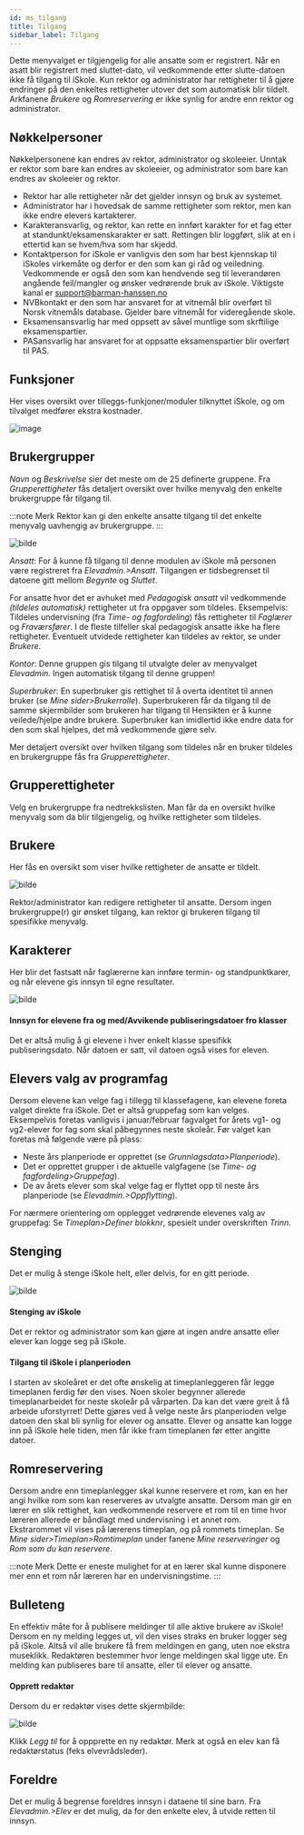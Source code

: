 ```yaml
---
id: ms_tilgang
title: Tilgang
sidebar_label: Tilgang
---
```


Dette menyvalget er tilgjengelig for alle ansatte som er registrert. Når en asatt blir registrert med sluttet-dato, vil vedkommende etter slutte-datoen ikke få tilgang til iSkole. Kun rektor og administrator har rettigheter til å gjøre endringer på den enkeltes rettigheter utover det som automatisk blir tildelt. 
Arkfanene _Brukere_ og _Romreservering_ er ikke synlig for andre enn rektor og administrator.

## Nøkkelpersoner
Nøkkelpersonene kan endres av rektor, administrator og skoleeier. Unntak er rektor som bare kan endres av skoleeier, og administrator som bare kan endres av skoleeier og rektor.
- Rektor har alle rettigheter når det gjelder innsyn og bruk av systemet.
- Administrator har i hovedsak de samme rettigheter som rektor, men kan ikke endre elevers kartakterer.
- Karakteransvarlig, og rektor, kan rette en innført karakter for et fag etter at standunkt/eksamenskarakter er satt. Rettingen blir loggført, slik at en i ettertid kan se hvem/hva som har skjedd.
- Kontaktperson for iSkole er vanligvis den som har best kjennskap til iSkoles virkemåte og derfor er den som kan gi råd og veiledning. Vedkommende er også den som kan hendvende seg til leverandøren angående feil/mangler og ønsker vedrørende bruk av iSkole. Viktigste kanal er support@barman-hanssen.no
- NVBkontakt er den som har ansvaret for at vitnemål blir overført til Norsk vitnemåls database. Gjelder bare vitnemål for videregående skole.
- Eksamensansvarlig har med oppsett av såvel muntlige som skrftilige eksamenspartier.
- PASansvarlig har ansvaret for at oppsatte eksamenspartier blir overført til PAS.

## Funksjoner
Her vises oversikt over tilleggs-funkjoner/moduler tilknyttet iSkole, og om tilvalget medfører ekstra kostnader.

![image](https://user-images.githubusercontent.com/80097133/120471255-c90c2000-c3a4-11eb-95b2-a17ed9d4efd4.png)

## Brukergrupper
_Navn_ og _Beskrivelse_ sier det meste om de 25 definerte gruppene. Fra _Grupperettigheter_ fås detaljert oversikt over hvilke menyvalg den enkelte brukergruppe får tilgang til.

:::note Merk
Rektor kan gi den enkelte ansatte tilgang til det enkelte menyvalg uavhengig av brukergruppe.
:::

![bilde](https://user-images.githubusercontent.com/80097133/192249086-6ee0ffc9-6f83-45f5-b85d-252069ca4d72.png)

_Ansatt_: For å kunne få tilgang til denne modulen av iSkole må personen være registreret fra _Elevadmin.>Ansatt_. Tilgangen er tidsbegrenset til datoene gitt mellom _Begynte_ og _Sluttet_.

For ansatte hvor det er avhuket med _Pedagogisk ansatt_ vil vedkommende _(tildeles automatisk)_ rettigheter ut fra oppgaver som tildeles. Eksempelvis: Tildeles undervisning (fra _Time- og fagfordeling_) fås rettigheter til _Faglærer_ og _Fraværsfører_. I de fleste tilfeller skal pedagogisk ansatte ikke ha flere rettigheter. Eventuelt utvidede rettigheter kan tildeles av rektor, se under _Brukere_.

_Kontor_: Denne gruppen gis tilgang til utvalgte deler av menyvalget _Elevadmin._ Ingen automatisk tilgang til denne gruppen!

_Superbruker_: En superbruker gis rettighet til å overta identitet til annen bruker (se _Mine sider>Brukerrolle_). Superbrukeren får da tilgang til de samme skjermbilder som brukeren har tilgang til Hensikten er å kunne veilede/hjelpe andre brukere. Superbruker kan imidlertid ikke endre data for den som skal hjelpes, det må vedkommende gjøre selv.

Mer detaljert oversikt over hvilken tilgang som tildeles når en bruker tildeles en brukergruppe fås fra _Grupperettigheter_.

## Grupperettigheter
Velg en brukergruppe fra nedtrekkslisten. Man får da en oversikt hvilke menyvalg som da blir tilgjengelig, og hvilke rettigheter som tildeles.

## Brukere
Her fås en oversikt som viser hvilke rettigheter de ansatte er tildelt.

![bilde](https://user-images.githubusercontent.com/80097133/192266224-aefc230b-f2a0-4a8b-8930-ac73ceb55eeb.png)

Rektor/administrator kan redigere rettigheter til ansatte. Dersom ingen brukergruppe(r) gir ønsket tilgang, kan rektor gi brukeren tilgang til spesifikke menyvalg.

## Karakterer
Her blir det fastsatt når faglærerne kan innføre termin- og standpunktkarer, og når elevene gis innsyn til egne resultater.

![bilde](https://user-images.githubusercontent.com/80097133/192269981-cb54cfaf-5aef-4b36-8724-b2bb1b596ebc.png)

#### Innsyn for elevene fra og med/Avvikende publiseringsdatoer fro klasser
Det er altså mulig å gi elevene i hver enkelt klasse spesifikk publiseringsdato. Når datoen er satt, vil datoen også vises for eleven.


## Elevers valg av programfag
Dersom elevene kan velge fag i tillegg til klassefagene, kan elevene foreta valget direkte fra iSkole. Det er altså gruppefag som kan velges. Eksempelvis foretas vanligvis i januar/februar fagvalget for årets vg1- og vg2-elever for fag som skal påbegynnes neste skoleår. Før valget kan foretas må følgende være på plass:
- Neste års planperiode er opprettet (se _Grunnlagsdata>Planperiode_).  
- Det er opprettet grupper i de aktuelle valgfagene (se _Time- og fagfordeling>Gruppefag_).
- De av årets elever som skal velge fag er flyttet opp til neste års planperiode (se _Elevadmin.>Oppflytting_). 

For nærmere orientering om opplegget vedrørende elevenes valg av gruppefag: Se _Timeplan>Definer blokknr_, spesielt under overskriften _Trinn_.

## Stenging
Det er mulig å stenge iSkole helt, eller delvis, for en gitt periode. 

![bilde](https://user-images.githubusercontent.com/80097133/192467223-6f45b2a9-0f96-41f1-90d0-846080d23389.png)

#### Stenging av iSkole
Det er rektor og administrator som kan gjøre at ingen andre ansatte eller elever kan logge seg på iSkole.

#### Tilgang til iSkole i planperioden
I starten av skoleåret er det ofte ønskelig at timeplanleggeren får legge timeplanen ferdig før den vises. Noen skoler begynner allerede timeplanarbeidet for neste skoleår på vårparten. Da kan det være greit å få arbeide uforstyrret! Dette gjøres ved å velge neste års planperioden velge datoen den skal bli synlig for elever og ansatte. Elever og ansatte kan logge inn på iSkole hele tiden, men får ikke fram timeplanen før etter angitte datoer.


## Romreservering
Dersom andre enn timeplanlegger skal kunne reservere et rom, kan en her angi hvilke rom som kan reserveres av utvalgte ansatte. Dersom man gir en lærer en slik rettighet, kan vedkommende reservere et rom til en time hvor læreren allerede er båndlagt med undervisning i et annet rom. Ekstrarommet vil vises på lærerens timeplan, og på rommets timeplan. Se _Mine sider>Timeplan>Romtimeplan_ under fanene _Mine reserveringer_ og _Rom som du kan reservere_. 

:::note Merk
Dette er eneste mulighet for at en lærer skal kunne disponere mer enn et rom når læreren har en undervisningstime.
:::

## Bulleteng
En effektiv måte for å publisere meldinger til alle aktive brukere av iSkole! Dersom en ny melding legges ut, vil den vises straks en bruker logger seg på iSkole. Altså vil alle brukere få frem meldingen en gang, uten noe ekstra museklikk. Redaktøren bestemmer hvor lenge meldingen skal ligge ute. En melding kan publiseres bare til ansatte, eller til elever og ansatte.

#### Opprett redaktør
Dersom du er redaktør vises dette  skjermbilde:

![bilde](https://user-images.githubusercontent.com/80097133/153401777-2046ff7a-0323-4fd9-a724-477c0e0c62fd.png)

Klikk _Legg til_ for å oppprette en ny redaktør. Merk at også en elev kan få redaktørstatus (feks elvevrådsleder). 

## Foreldre

Det er mulig å begrense foreldres innsyn i dataene til sine barn. Fra _Elevadmin.>Elev_ er det mulig, da for den enkelte elev, å utvide retten til innsyn.
